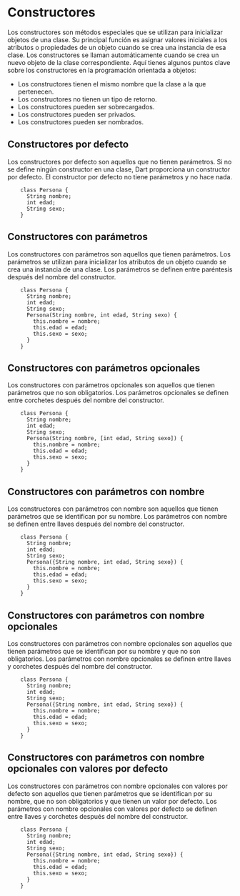 # Constructores

Los constructores son métodos especiales que se utilizan para inicializar objetos de una clase. Su principal función es asignar valores iniciales a los atributos o propiedades de un objeto cuando se crea una instancia de esa clase. Los constructores se llaman automáticamente cuando se crea un nuevo objeto de la clase correspondiente.
Aquí tienes algunos puntos clave sobre los constructores en la programación orientada a objetos:

- Los constructores tienen el mismo nombre que la clase a la que pertenecen.
- Los constructores no tienen un tipo de retorno.
- Los constructores pueden ser sobrecargados.
- Los constructores pueden ser privados.
- Los constructores pueden ser nombrados.

## Constructores por defecto

Los constructores por defecto son aquellos que no tienen parámetros. Si no se define ningún constructor en una clase, Dart proporciona un constructor por defecto. El constructor por defecto no tiene parámetros y no hace nada.

```
    class Persona {
      String nombre;
      int edad;
      String sexo;
    }
```

## Constructores con parámetros

Los constructores con parámetros son aquellos que tienen parámetros. Los parámetros se utilizan para inicializar los atributos de un objeto cuando se crea una instancia de una clase. Los parámetros se definen entre paréntesis después del nombre del constructor.

```
    class Persona {
      String nombre;
      int edad;
      String sexo;
      Persona(String nombre, int edad, String sexo) {
        this.nombre = nombre;
        this.edad = edad;
        this.sexo = sexo;
      }
    }
```

## Constructores con parámetros opcionales

Los constructores con parámetros opcionales son aquellos que tienen parámetros que no son obligatorios. Los parámetros opcionales se definen entre corchetes después del nombre del constructor.

```
    class Persona {
      String nombre;
      int edad;
      String sexo;
      Persona(String nombre, [int edad, String sexo]) {
        this.nombre = nombre;
        this.edad = edad;
        this.sexo = sexo;
      }
    }
```

## Constructores con parámetros con nombre

Los constructores con parámetros con nombre son aquellos que tienen parámetros que se identifican por su nombre. Los parámetros con nombre se definen entre llaves después del nombre del constructor.

```
    class Persona {
      String nombre;
      int edad;
      String sexo;
      Persona({String nombre, int edad, String sexo}) {
        this.nombre = nombre;
        this.edad = edad;
        this.sexo = sexo;
      }
    }
```

## Constructores con parámetros con nombre opcionales

Los constructores con parámetros con nombre opcionales son aquellos que tienen parámetros que se identifican por su nombre y que no son obligatorios. Los parámetros con nombre opcionales se definen entre llaves y corchetes después del nombre del constructor.

```
    class Persona {
      String nombre;
      int edad;
      String sexo;
      Persona({String nombre, int edad, String sexo}) {
        this.nombre = nombre;
        this.edad = edad;
        this.sexo = sexo;
      }
    }
```

## Constructores con parámetros con nombre opcionales con valores por defecto

Los constructores con parámetros con nombre opcionales con valores por defecto son aquellos que tienen parámetros que se identifican por su nombre, que no son obligatorios y que tienen un valor por defecto. Los parámetros con nombre opcionales con valores por defecto se definen entre llaves y corchetes después del nombre del constructor.

```
    class Persona {
      String nombre;
      int edad;
      String sexo;
      Persona({String nombre, int edad, String sexo}) {
        this.nombre = nombre;
        this.edad = edad;
        this.sexo = sexo;
      }
    }
```

